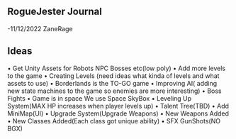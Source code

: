 ---
---

## RogueJester Journal

-11/12/2022 ZaneRage 
## Ideas

• Get Unity Assets for Robots NPC Bosses etc(low poly)
• Add more levels to the game
• Creating Levels (need ideas what kinda of levels and what assets to use)
• Borderlands is the TO-GO game
• Improving AI( adding new state machines to the game so enemies are more interesting)
• Boss Fights
• Game is in space We use Space SkyBox 
• Leveling Up System(MAX HP increases when player levels up)
• Talent Tree(TBD)
• Add MiniMap(UI)
• Upgrade System(Upgrade Weapons)
• New Weapons Added
• New Classes Added(Each class got unique ability)
• SFX GunShots(NO BGX)

